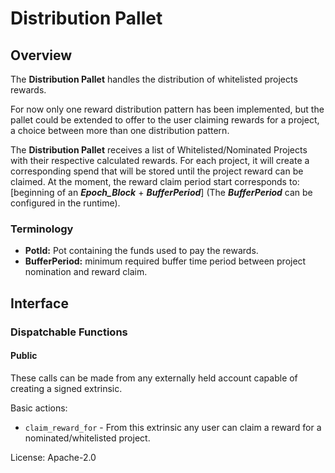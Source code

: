 # Distribution Pallet
## Overview

The **Distribution Pallet** handles the distribution of whitelisted projects rewards.

For now only one reward distribution pattern has been implemented, but the pallet could be extended
to offer to the user claiming rewards for a project, a choice between more than one distribution pattern.
 
The **Distribution Pallet** receives a list of Whitelisted/Nominated Projects with
their respective calculated rewards. For each project, it will create a corresponding 
spend that will be stored until the project reward can be claimed. At the moment, the reward claim period start corresponds to: [beginning of an ***Epoch_Block*** + ***BufferPeriod***] (The ***BufferPeriod*** can be configured in the runtime).


### Terminology

- **PotId:** Pot containing the funds used to pay the rewards.
- **BufferPeriod:** minimum required buffer time period between project nomination and reward claim.
## Interface

### Dispatchable Functions

#### Public

These calls can be made from any externally held account capable of creating
a signed extrinsic.

Basic actions:
- `claim_reward_for` - From this extrinsic any user can claim a reward for a nominated/whitelisted project.

License: Apache-2.0
